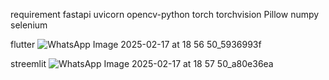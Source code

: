 requirement 
fastapi
uvicorn
opencv-python
torch
torchvision
Pillow
numpy
selenium


flutter
![WhatsApp Image 2025-02-17 at 18 56 50_5936993f](https://github.com/user-attachments/assets/19f6fd86-b28d-4d49-998a-b69f533fb9d5)

streemlit
![WhatsApp Image 2025-02-17 at 18 57 50_a80e36ea](https://github.com/user-attachments/assets/a0cd2614-a360-4c3b-b738-9213ba1f1120)

